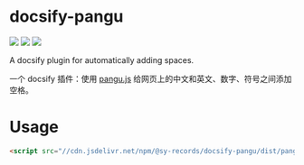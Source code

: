 # docsify-pangu

[![](https://data.jsdelivr.com/v1/package/npm/docsify-pangu/badge)](https://www.jsdelivr.com/package/npm/docsify-pangu)
[![](https://img.shields.io/npm/v/docsify-pangu.svg?style=flat-square)](https://www.npmjs.com/package/docsify-pangu)
[![](https://img.shields.io/npm/l/docsify-pangu)](https://github.com/sy-records/docsify-pangu/blob/master/LICENSE)

A docsify plugin for automatically adding spaces.

一个 docsify 插件：使用 [pangu.js](https://github.com/vinta/pangu.js) 给网页上的中文和英文、数字、符号之间添加空格。

# Usage

```html
<script src="//cdn.jsdelivr.net/npm/@sy-records/docsify-pangu/dist/pangu.min.js"></script>
```

